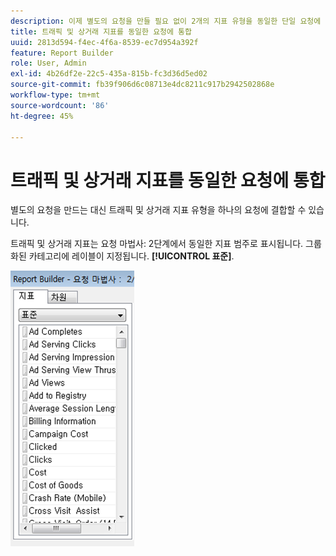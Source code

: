 ```yaml
---
description: 이제 별도의 요청을 만들 필요 없이 2개의 지표 유형을 동일한 단일 요청에 통합할 수 있습니다.
title: 트래픽 및 상거래 지표를 동일한 요청에 통합
uuid: 2813d594-f4ec-4f6a-8539-ec7d954a392f
feature: Report Builder
role: User, Admin
exl-id: 4b26df2e-22c5-435a-815b-fc3d36d5ed02
source-git-commit: fb39f906d6c08713e4dc8211c917b2942502868e
workflow-type: tm+mt
source-wordcount: '86'
ht-degree: 45%

---
```


# 트래픽 및 상거래 지표를 동일한 요청에 통합

별도의 요청을 만드는 대신 트래픽 및 상거래 지표 유형을 하나의 요청에 결합할 수 있습니다.

트래픽 및 상거래 지표는 요청 마법사: 2단계에서 동일한 지표 범주로 표시됩니다. 그룹화된 카테고리에 레이블이 지정됩니다. **[!UICONTROL 표준]**.

![요청 마법사: 2단계 표준 지표 목록의 스크린샷입니다.](assets/standard_metrics.png)
